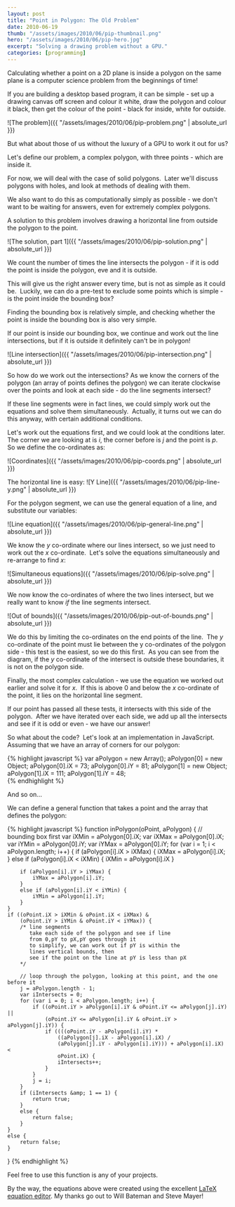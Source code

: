 ```yaml
---
layout: post
title: "Point in Polygon: The Old Problem"
date: 2010-06-19
thumb: "/assets/images/2010/06/pip-thumbnail.png"
hero: "/assets/images/2010/06/pip-hero.jpg"
excerpt: "Solving a drawing problem without a GPU."
categories: [programming]
---
```

Calculating whether a point on a 2D plane is inside a polygon on the same plane is a computer science problem from the beginnings of time!

If you are building a desktop based program, it can be simple - set up a drawing canvas off screen and colour it white, draw the polygon and colour it black, then get the colour of the point - black for inside, white for outside.

<div class='float-left mr-2' markdown="1">
![The problem]({{ "/assets/images/2010/06/pip-problem.png" | absolute_url }})
</div>

But what about those of us without the luxury of a GPU to work it out for us?

Let's define our problem, a complex polygon, with three points - which are inside it.

For now, we will deal with the case of solid polygons.  Later we'll discuss polygons with holes, and look at methods of dealing with them.

We also want to do this as computationally simply as possible - we don't want to be waiting for answers, even for extremely complex polygons.

A solution to this problem involves drawing a horizontal line from outside the polygon to the point.

<div class='float-right ml-2' markdown="1">
![The solution, part 1]({{ "/assets/images/2010/06/pip-solution.png" | absolute_url }})
</div>

We count the number of times the line intersects the polygon - if it is odd the point is inside the polygon, eve and it is outside.

This will give us the right answer every time, but is not as simple as it could be.  Luckily, we can do a pre-test to exclude some points which is simple - is the point inside the bounding box?

Finding the bounding box is relatively simple, and checking whether the point is inside the bounding box is also very simple.

If our point is inside our bounding box, we continue and work out the line intersections, but if it is outside it definitely can't be in polygon!

<div class='float-right ml-2' markdown="1">
![Line intersection]({{ "/assets/images/2010/06/pip-intersection.png" | absolute_url }})
</div>

So how do we work out the intersections? As we know the corners of the polygon (an array of points defines the polygon) we can iterate clockwise over the points and look at each side - do the line segments intersect?

If these line segments were in fact lines, we could simply work out the equations and solve them simultaneously.  Actually, it turns out we can do this anyway, with certain additional conditions.

Let's work out the equations first, and we could look at the conditions later.  The corner we are looking at is *i*, the corner before is *j* and the point is *p*.  So we define the co-ordinates as:

<div class="text-center" markdown="1">
![Coordinates]({{ "/assets/images/2010/06/pip-coords.png" | absolute_url }})
</div>

The horizontal line is easy: ![Y Line]({{ "/assets/images/2010/06/pip-line-y.png" | absolute_url }})

For the polygon segment, we can use the general equation of a line, and substitute our variables:

<div class="text-center" markdown="1">
![Line equation]({{ "/assets/images/2010/06/pip-general-line.png" | absolute_url }})
</div>

We know the *y* co-ordinate where our lines intersect, so we just need to work out the *x* co-ordinate.  Let's solve the equations simultaneously and re-arrange to find *x*:

<div class="text-center" markdown="1">
![Simultaneous equations]({{ "/assets/images/2010/06/pip-solve.png" | absolute_url }})
</div>

We now know the co-ordinates of where the two lines intersect, but we really want to know *if* the line segments intersect.

<div class='float-right ml-2' markdown="1">
![Out of bounds]({{ "/assets/images/2010/06/pip-out-of-bounds.png" | absolute_url }})
</div>

We do this by limiting the co-ordinates on the end points of the line.  The *y* co-ordinate of the point must lie between the y co-ordinates of the polygon side - this test is the easiest, so we do this first.  As you can see from the diagram, if the *y* co-ordinate of the intersect is outside these boundaries, it is not on the polygon side.

Finally, the most complex calculation - we use the equation we worked out earlier and solve it for *x*.  If this is above 0 and below the *x* co-ordinate of the point, it lies on the horizontal line segment.

If our point has passed all these tests, it intersects with this side of the polygon.  After we have iterated over each side, we add up all the intersects and see if it is odd or even - we have our answer!

So what about the code?  Let's look at an implementation in JavaScript.  Assuming that we have an array of corners for our polygon:

{% highlight javascript %}
var aPolygon = new Array();
aPolygon[0] = new Object;
aPolygon[0].iX = 73;
aPolygon[0].iY = 81;
aPolygon[1] = new Object;
aPolygon[1].iX = 111;
aPolygon[1].iY = 48;    
{% endhighlight %}

And so on...

We can define a general function that takes a point and the array that defines the polygon:

{% highlight javascript %}
function inPolygon(oPoint, aPolygon) {
    // bounding box first
    var iXMin = aPolygon[0].iX;
    var iXMax = aPolygon[0].iX;
    var iYMin = aPolygon[0].iY;
    var iYMax = aPolygon[0].iY;
    for (var i = 1; i < aPolygon.length; i++) {
        if (aPolygon[i].iX > iXMax) {
            iXMax = aPolygon[i].iX;
        }
        else if (aPolygon[i].iX < iXMin) {
            iXMin = aPolygon[i].iX
        }

        if (aPolygon[i].iY > iYMax) {
            iYMax = aPolygon[i].iY;
        }
        else if (aPolygon[i].iY < iYMin) {
            iYMin = aPolygon[i].iY;
        }
    }
    if ((oPoint.iX > iXMin & oPoint.iX < iXMax) &
        (oPoint.iY > iYMin & oPoint.iY < iYMax)) {
        /* line segments
           take each side of the polygon and see if line
           from 0,pY to pX,pY goes through it
           to simplify, we can work out if pY is within the
           lines vertical bounds, then
           see if the point on the line at pY is less than pX
        */

        // loop through the polygon, looking at this point, and the one before it
        j = aPolygon.length - 1;
        var iIntersects = 0;
        for (var i = 0; i < aPolygon.length; i++) {
            if ((oPoint.iY > aPolygon[i].iY & oPoint.iY <= aPolygon[j].iY) ||
                (oPoint.iY <= aPolygon[i].iY & oPoint.iY > aPolygon[j].iY)) {
                if ((((oPoint.iY - aPolygon[i].iY) * 
                    ((aPolygon[j].iX - aPolygon[i].iX) /
                    (aPolygon[j].iY - aPolygon[i].iY))) + aPolygon[i].iX) <
                    oPoint.iX) {
                    iIntersects++;
                }
            }
            j = i;
        }
        if (iIntersects &amp; 1 == 1) {
            return true;
        }
        else {
            return false;
        }
    }
    else {
        return false;
    }
}
{% endhighlight %}

Feel free to use this function is any of your projects.

By the way, the equations above were created using the excellent [LaTeX equation editor](http://www.codecogs.com/latex/eqneditor.php). My thanks go out to Will Bateman and Steve Mayer!